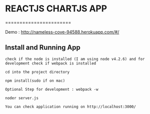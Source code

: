 # REACTJS CHARTJS APP
=======================

Demo : http://nameless-cove-94588.herokuapp.com/#/

Install and Running App
-----------------------

```
check if the node is installed (I am using node v4.2.6) and for development check if webpack is installed
```
```
cd into the project directory
```
```
npm install(sudo if on mac)
```
```
Optional Step for development : webpack -w
```
```
noder server.js
```
```
You can check application running on http://localhost:3000/
```
